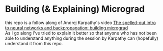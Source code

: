 # Building (& Explaining) Micrograd
this repo is a follow along of Andrej Karpathy's video <a href="https://youtu.be/VMj-3S1tku0?si=vlM5ObmFiQm23dho">The spelled-out intro to neural networks and backpropagation: building micrograd</a> <br> As I go along I've tried to explain it better so that anyone who has not been able to understand anything during the session by Karpathy can (hopefully) understand it from this repo.
